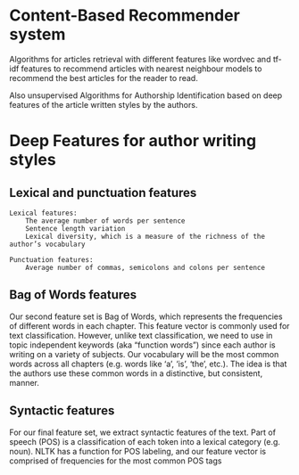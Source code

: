 # Content-Based Recommender system
Algorithms for articles retrieval with different features like wordvec and tf-idf features to recommend articles with nearest neighbour models to recommend the best articles for the reader to read.

Also unsupervised Algorithms for Authorship Identification based on deep features of the article written styles by the authors. 

# Deep Features for author writing styles

## Lexical and punctuation features

    Lexical features:
        The average number of words per sentence
        Sentence length variation
        Lexical diversity, which is a measure of the richness of the author’s vocabulary
    
    Punctuation features:
        Average number of commas, semicolons and colons per sentence


## Bag of Words features

Our second feature set is Bag of Words, which represents the frequencies of different words in each chapter. This feature vector is commonly used for text classification. However, unlike text classification, we need to use in topic independent keywords (aka “function words”) since each author is writing on a variety of subjects. Our vocabulary will be the most common words across all chapters (e.g. words like ‘a’, ‘is’, ‘the’, etc.). The idea is that the authors use these common words in a distinctive, but consistent, manner.

## Syntactic features

For our final feature set, we extract syntactic features of the text. Part of speech (POS) is a classification of each token into a lexical category (e.g. noun). NLTK has a function for POS labeling, and our feature vector is comprised of frequencies for the most common POS tags
